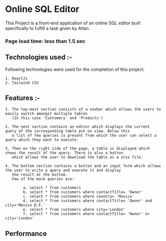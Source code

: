 # Online SQL Editor

This Project is a front-end application of an online SQL editor built specifically to fulfill a task given by Atlan.

### Page load time: less than 1.5 sec 

## Technologies used :-

Following technologies were used for the completion of this project:

    1. ReactJs
    2. Tailwind CSS

## Features :-

    1. The top-most section consists of a navbar which allows the users to easily switch amongst multiple tables 
       (In this case 'Customers' and 'Products')

    2. The next section contains an editor which displays the current query of the corresponding table put on view. Below this
       a list of few queries is present from which the user can select a query which they want to execute.

    3. Then on the right side of the page, a table is displayed which shows the result of the query. There is also a button
       which allows the user to download the table as a xlsx file.

    4. The bottom section contains a button and an input form which allows the user to write a query and execute it and display 
       the result at the bottom.
       Few of the mock queries are:

            a. select * from customers
            b. select * from customers where contactTitle= 'Owner'
            c. select * from customers where country= 'Mexico'
            d. select * from customers where contactTitle= 'Owner' and city='Mexico D.F.'
            e. select * from customers where city='London'
            f. select * from customers where contactTitle= 'Owner' or city='London'

## Performance




